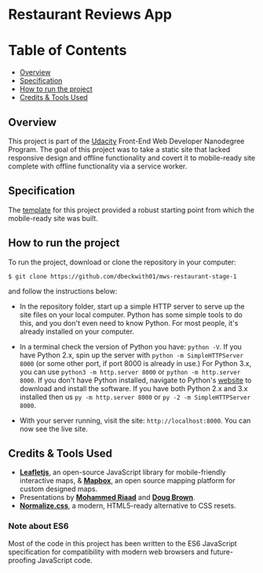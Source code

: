 # Restaurant Reviews App

# Table of Contents

* [Overview](#overview)
* [Specification](#Specification)
* [How to run the project](#how-to-run-the-project)
* [Credits & Tools Used](#credits-&-tools-used)


## Overview

This project is part of the [Udacity](https://www.udacity.com) Front-End Web Developer Nanodegree Program.  The goal of this project was to take a static site that lacked responsive design and offline functionality and covert it to mobile-ready site complete with offline functionality via a service worker.


## Specification

The [template](https://github.com/udacity/mws-restaurant-stage-1) for this project provided a robust starting point from which the mobile-ready site was built.


## How to run the project

To run the project, download or clone the repository in your computer:

`$ git clone https://github.com/dbeckwith01/mws-restaurant-stage-1`

and follow the instructions below:

* In the repository folder, start up a simple HTTP server to serve up the site files on your local computer. Python has some simple tools to do this, and you don't even need to know Python. For most people, it's already installed on your computer. 

* In a terminal check the version of Python you have: `python -V`. If you have Python 2.x, spin up the server with `python -m SimpleHTTPServer 8000` (or some other port, if port 8000 is already in use.) For Python 3.x, you can use `python3 -m http.server 8000` or `python -m http.server 8000`. If you don't have Python installed, navigate to Python's [website](https://www.python.org/) to download and install the software.  If you have both Python 2.x and 3.x installed then us `py -m http.server 8000` or `py -2 -m SimpleHTTPServer 8000`.

* With your server running, visit the site: `http://localhost:8000`. You can now see the live site.


## Credits & Tools Used

* [**Leafletjs**](https://leafletjs.com/), an open-source JavaScript library
for mobile-friendly interactive maps, & [**Mapbox**](https://www.mapbox.com/), an open source mapping platform for custom designed maps.
* Presentations by [**Mohammed Riaad**](https://www.youtube.com/watch?v=TxXwlOAXUko) and [**Doug Brown**](https://www.youtube.com/watch?v=92dtrNU1GQc).
* [**Normalize.css**](https://necolas.github.io/normalize.css/), a modern, HTML5-ready alternative to CSS resets.

### Note about ES6

Most of the code in this project has been written to the ES6 JavaScript specification for compatibility with modern web browsers and future-proofing JavaScript code. 
